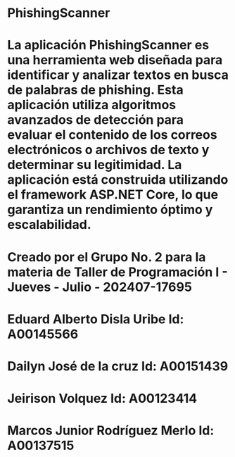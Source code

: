 # PhishingScanner

# La aplicación PhishingScanner es una herramienta web diseñada para identificar y analizar textos en busca de palabras de phishing. Esta aplicación utiliza algoritmos avanzados de detección para evaluar el contenido de los correos electrónicos o archivos de texto y determinar su legitimidad. La aplicación está construida utilizando el framework ASP.NET Core, lo que garantiza un rendimiento óptimo y escalabilidad.

# Creado por el Grupo No. 2 para la materia de Taller de Programación I - Jueves - Julio - 202407-17695

# Eduard Alberto Disla Uribe Id: A00145566
# Dailyn José de la cruz Id: A00151439
# Jeirison Volquez Id: A00123414
# Marcos Junior Rodríguez Merlo Id: A00137515

